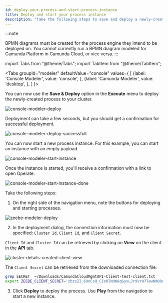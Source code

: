 ```yaml
---
id: deploy-your-process-and-start-process-instance
title: Deploy and start your process instance
description: "Take the following steps to save and deploy a newly-created process to your cluster. Then, utilize Operate to further your process."
---
```


:::note

BPMN diagrams must be created for the process engine they intend to be deployed on. You cannot currently run a BPMN diagram modeled for Camunda Platform in Camunda Cloud, or vice versa.
:::

import Tabs from "@theme/Tabs";
import TabItem from "@theme/TabItem";

<Tabs groupId="modeler" defaultValue="console" values={
[
{label: 'Console Modeler', value: 'console', },
{label: 'Camunda Modeler', value: 'desktop', },
]
}>

<TabItem value='console'>

You can now use the **Save & Deploy** option in the **Execute** menu to deploy the newly-created process to your cluster.

![console-modeler-deploy](../../components/modeler/cloud-modeler/img/save-and-deploy.png)

Deployment can take a few seconds, but you should get a confirmation for successful deployment.

![console-modeler-deploy-successfull](../../components/modeler/cloud-modeler/img/save-and-deploy-successful.png)

You can now start a new process instance. For this example, you can start an instance with an empty payload.

![console-modeler-start-instance](../../components/modeler/cloud-modeler/img/start-process-instance-variables.png)

Once the instance is started, you'll receive a confirmation with a link to open Operate.

![console-modeler-start-instance-done](../../components/modeler/cloud-modeler/img/start-process-instance-done.png)

</TabItem>

<TabItem value='desktop'>

Take the following steps:

1. On the right side of the navigation menu, note the buttons for deploying and starting processes.

![zeebe-modeler-deploy](./img/zeebe-modeler-deploy.png)

2. In the deployment dialog, the connection information must now be specified: `Cluster Id`, `Client Id`, and `Client Secret`.

`Client Id` and `Cluster Id` can be retrieved by clicking on **View** on the client in the **API** tab.

![cluster-details-created-client-view](./img/cluster-details-created-client-view.png)

The `Client Secret` can be retrieved from the downloaded connection file:

```bash
grep SECRET  ~/Downloads/CamundaCloudMgmtAPI-Client-test-client.txt
export ZEEBE_CLIENT_SECRET='zbzsZI_6UnCsH_CIo0lNUN8qGyvLJr9VrH77ewNm8Oq3elvhPvV7g.QmJGydzOLo'
```

3. Click **Deploy** to deploy the process. Use **Play** from the navigation to start a new instance.

</TabItem>
</Tabs>
